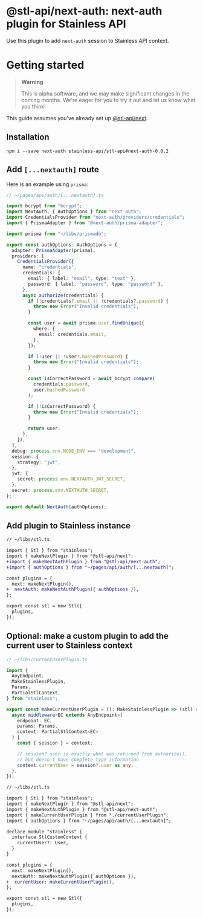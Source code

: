 # @stl-api/next-auth: next-auth plugin for Stainless API

Use this plugin to add `next-auth` session to Stainless API
context.

# Getting started

> **Warning**
>
> This is alpha software, and we may make significant changes in the coming months.
> We're eager for you to try it out and let us know what you think!

This guide assumes you've already set up [@stl-api/next](/packages/next).

## Installation

```
npm i --save next-auth stainless-api/stl-api#next-auth-0.0.2
```

## Add `[...nextauth]` route

Here is an example using `prisma`:

```ts
// ~/pages/api/auth/[...nextauth].ts

import bcrypt from "bcrypt";
import NextAuth, { AuthOptions } from "next-auth";
import CredentialsProvider from "next-auth/providers/credentials";
import { PrismaAdapter } from "@next-auth/prisma-adapter";

import prisma from "~/libs/prismadb";

export const authOptions: AuthOptions = {
  adapter: PrismaAdapter(prisma),
  providers: [
    CredentialsProvider({
      name: "credentials",
      credentials: {
        email: { label: "email", type: "text" },
        password: { label: "password", type: "password" },
      },
      async authorize(credentials) {
        if (!credentials?.email || !credentials?.password) {
          throw new Error("Invalid credentials");
        }

        const user = await prisma.user.findUnique({
          where: {
            email: credentials.email,
          },
        });

        if (!user || !user?.hashedPassword) {
          throw new Error("Invalid credentials");
        }

        const isCorrectPassword = await bcrypt.compare(
          credentials.password,
          user.hashedPassword
        );

        if (!isCorrectPassword) {
          throw new Error("Invalid credentials");
        }

        return user;
      },
    }),
  ],
  debug: process.env.NODE_ENV === "development",
  session: {
    strategy: "jwt",
  },
  jwt: {
    secret: process.env.NEXTAUTH_JWT_SECRET,
  },
  secret: process.env.NEXTAUTH_SECRET,
};

export default NextAuth(authOptions);
```

## Add plugin to Stainless instance

```diff
// ~/libs/stl.ts

import { Stl } from "stainless";
import { makeNextPlugin } from "@stl-api/next";
+import { makeNextAuthPlugin } from "@stl-api/next-auth";
+import { authOptions } from "~/pages/api/auth/[...nextauth]";

const plugins = {
  next: makeNextPlugin(),
+  nextAuth: makeNextAuthPlugin({ authOptions }),
};

export const stl = new Stl({
  plugins,
});
```

## Optional: make a custom plugin to add the current user to Stainless context

```ts
// ~/libs/currentUserPlugin.ts

import {
  AnyEndpoint,
  MakeStainlessPlugin,
  Params,
  PartialStlContext,
} from "stainless";

export const makeCurrentUserPlugin = (): MakeStainlessPlugin => (stl) => ({
  async middleware<EC extends AnyEndpoint>(
    endpoint: EC,
    params: Params,
    context: PartialStlContext<EC>
  ) {
    const { session } = context;

    // session?.user is exactly what was returned from authorize(),
    // but doesn't have complete type information
    context.currentUser = session?.user as any;
  },
});
```

```diff
// ~/libs/stl.ts

import { Stl } from "stainless";
import { makeNextPlugin } from "@stl-api/next";
import { makeNextAuthPlugin } from "@stl-api/next-auth";
import { makeCurrentUserPlugin } from "./currentUserPlugin";
import { authOptions } from "~/pages/api/auth/[...nextauth]";

declare module "stainless" {
  interface StlCustomContext {
    currentUser?: User,
  }
}

const plugins = {
  next: makeNextPlugin(),
  nextAuth: makeNextAuthPlugin({ authOptions }),
+  currentUser: makeCurrentUserPlugin(),
};

export const stl = new Stl({
  plugins,
});
```
